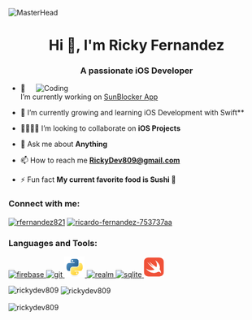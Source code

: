 
![MasterHead](https://www.stimulusco.com/wp-content/uploads/2020/05/sat.jpg)
<h1 align="center">Hi 👋, I'm Ricky Fernandez</h1>
<h3 align="center">A passionate iOS Developer</h3>
<img align="right" alt="Coding" width="450" src="https://camo.githubusercontent.com/5ddf73ad3a205111cf8c686f687fc216c2946a75005718c8da5b837ad9de78c9/68747470733a2f2f7468756d62732e6766796361742e636f6d2f4576696c4e657874446576696c666973682d736d616c6c2e676966">




- 🔭 I’m currently working on [SunBlocker App](https://github.com/RickyDev809/SunBlocker)

- 🌱 I’m currently growing and learning iOS Development with Swift**

- 🫱🏻‍🫲🏽 I’m looking to collaborate on **iOS Projects**

- 💬 Ask me about **Anything**

- 📫 How to reach me **RickyDev809@gmail.com**

- ⚡ Fun fact **My current favorite food is Sushi 🍣**

<h3 align="left">Connect with me:</h3>
<p align="left">
<a href="https://twitter.com/rfernandez821" target="blank"><img align="center" src="https://raw.githubusercontent.com/rahuldkjain/github-profile-readme-generator/master/src/images/icons/Social/twitter.svg" alt="rfernandez821" height="30" width="40" /></a>
<a href="https://linkedin.com/in/ricardo-fernandez-753737aa" target="blank"><img align="center" src="https://raw.githubusercontent.com/rahuldkjain/github-profile-readme-generator/master/src/images/icons/Social/linked-in-alt.svg" alt="ricardo-fernandez-753737aa" height="30" width="40" /></a>
</p>

<h3 align="left">Languages and Tools:</h3>
<p align="left"> <a href="https://firebase.google.com/" target="_blank" rel="noreferrer"> <img src="https://www.vectorlogo.zone/logos/firebase/firebase-icon.svg" alt="firebase" width="40" height="40"/> </a> <a href="https://git-scm.com/" target="_blank" rel="noreferrer"> <img src="https://www.vectorlogo.zone/logos/git-scm/git-scm-icon.svg" alt="git" width="40" height="40"/> </a> <a href="https://www.python.org" target="_blank" rel="noreferrer"> <img src="https://raw.githubusercontent.com/devicons/devicon/master/icons/python/python-original.svg" alt="python" width="40" height="40"/> </a> <a href="https://realm.io/" target="_blank" rel="noreferrer"> <img src="https://raw.githubusercontent.com/bestofjs/bestofjs-webui/8665e8c267a0215f3159df28b33c365198101df5/public/logos/realm.svg" alt="realm" width="40" height="40"/> </a> <a href="https://www.sqlite.org/" target="_blank" rel="noreferrer"> <img src="https://www.vectorlogo.zone/logos/sqlite/sqlite-icon.svg" alt="sqlite" width="40" height="40"/> </a> <a href="https://developer.apple.com/swift/" target="_blank" rel="noreferrer"> <img src="https://raw.githubusercontent.com/devicons/devicon/master/icons/swift/swift-original.svg" alt="swift" width="40" height="40"/> </a> </p>

<p><img align="left" src="https://github-readme-stats.vercel.app/api/top-langs?username=rickydev809&show_icons=true&locale=en&layout=compact" alt="rickydev809" /></p>

<p>&nbsp;<img align="center" src="https://github-readme-stats.vercel.app/api?username=rickydev809&show_icons=true&locale=en" alt="rickydev809" /></p>

<p><img align="center" src="https://github-readme-streak-stats.herokuapp.com/?user=rickydev809&" alt="rickydev809" /></p>
